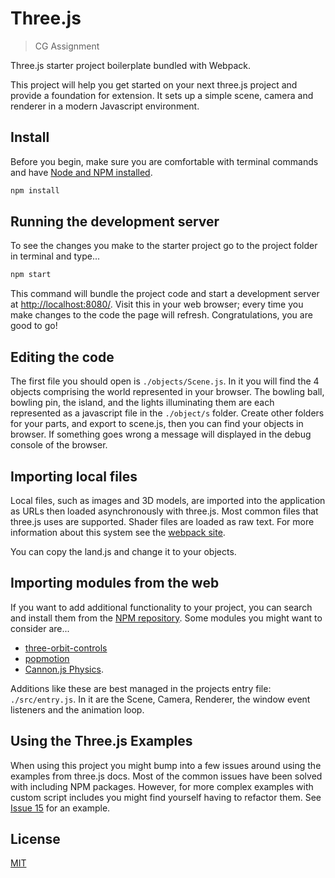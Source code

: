 # Three.js
> CG Assignment

Three.js starter project boilerplate bundled with Webpack.

This project will help you get started on your next three.js project and provide a foundation for extension. It sets up a simple scene, camera and renderer in a modern Javascript environment.

## Install
Before you begin, make sure you are comfortable with terminal commands and have [Node and NPM installed](https://www.npmjs.com/get-npm).
```bash
npm install
```

## Running the development server
To see the changes you make to the starter project go to the project folder in terminal and type...

```bash
npm start
```

This command will bundle the project code and start a development server at [http://localhost:8080/](http://localhost:8080/). Visit this in your web browser; every time you make changes to the code the page will refresh. Congratulations, you are good to go!

## Editing the code
The first file you should open is `./objects/Scene.js`. In it you will find the 4 objects comprising the world represented in your browser. The bowling ball, bowling pin, the island, and the lights illuminating them are each represented as a javascript file in the `./object/s` folder.
Create other folders for your parts, and export to scene.js, then you can find your objects in browser. If something goes wrong a message will displayed in the debug console of the browser.

## Importing local files
Local files, such as images and 3D models, are imported into the application as URLs then loaded asynchronously with three.js. Most common files that three.js uses are supported. Shader files are loaded as raw text. For more information about this system see the [webpack site](https://webpack.js.org/).

You can copy the land.js and change it to your objects.

## Importing modules from the web
If you want to add additional functionality to your project, you can search and install them from the [NPM repository](https://www.npmjs.com/). Some modules you might want to consider are...
* [three-orbit-controls](https://www.npmjs.com/package/three-orbit-controls)
* [popmotion](https://www.npmjs.com/package/popmotion)
* [Cannon.js Physics](https://www.npmjs.com/package/cannon).

Additions like these are best managed in the projects entry file: `./src/entry.js`. In it are the Scene, Camera, Renderer, the window event listeners and the animation loop.

## Using the Three.js Examples
When using this project you might bump into a few issues around using
the examples from three.js docs. Most of the common issues have been
solved with including NPM packages. However, for more complex examples
with custom script includes you might find yourself having to refactor
them. See [Issue 15](https://github.com/edwinwebb/three-seed/issues/15)
for an example.

## License
[MIT](https://github.com/edwinwebb/three-seed/blob/master/LICENSE)
